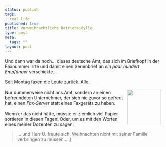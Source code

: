 ```yaml
--- 
status: publish
tags: 
- real life
published: true
title: Vorweihnachtliche Betriebsidylle
type: post
meta: 
  tags: ""
layout: post
---
```

Und dann war da noch... dieses deutsche Amt, das sich im Briefkopf in der Faxnummer irrte und damit einen Serienbrief an <span style="font-style: italic;">ein paar hundert Empfänger</span> verschickte...<br /><br />Seit Montag faxen die Leute zurück. Alle.<br /><br /><img width="108" hspace="5" height="110" border="0" align="right" src="/wp-content/olduploads/allgemein/fax.serendipityThumb.gif" alt=""  />Nur dummerweise nicht ans Amt, sondern an einen befreundeten Unternehmer, der sich nie zuvor so gefreut hat, einen <span style="font-style: italic;">Fax-Server</span> statt eines Faxgeräts zu haben.<br /><br />Wenn er das nicht hätte, müsste er ziemlich viel Papier sortieren in diesen Tagen! Oder, um es mit den Worten eines meiner Dozenten zu sagen:<br /><blockquote>... und Herr U. freute sich, Weihnachten nicht mit seiner Familie verbringen zu müssen... ;)</blockquote><br />
